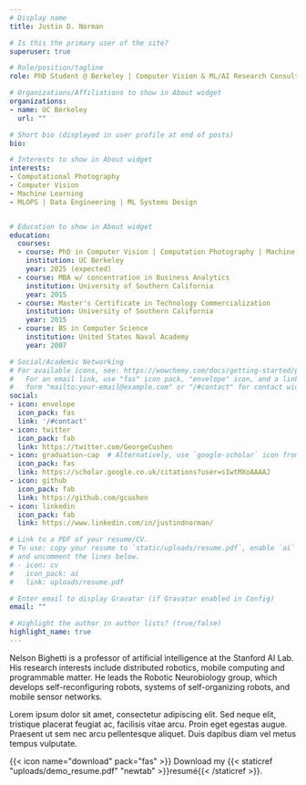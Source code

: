```yaml
---
# Display name
title: Justin D. Norman

# Is this the primary user of the site?
superuser: true

# Role/position/tagline
role: PhD Student @ Berkeley | Computer Vision & ML/AI Research Consultant 

# Organizations/Affiliations to show in About widget
organizations:
- name: UC Berkeley
  url: ""

# Short bio (displayed in user profile at end of posts)
bio: 

# Interests to show in About widget
interests:
- Computational Photography
- Computer Vision
- Machine Learning
- MLOPS | Data Engineering | ML Systems Design


# Education to show in About widget
education:
  courses:
  - course: PhD in Computer Vision | Computation Photography | Machine Learning
    institution: UC Berkeley
    year: 2025 (expected)
  - course: MBA w/ concentration in Business Analytics
    institution: University of Southern California 
    year: 2015
  - course: Master's Certificate in Technology Commercialization
    institution: University of Southern California 
    year: 2015
  - course: BS in Computer Science
    institution: United States Naval Academy
    year: 2007

# Social/Academic Networking
# For available icons, see: https://wowchemy.com/docs/getting-started/page-builder/#icons
#   For an email link, use "fas" icon pack, "envelope" icon, and a link in the
#   form "mailto:your-email@example.com" or "/#contact" for contact widget.
social:
- icon: envelope
  icon_pack: fas
  link: '/#contact'
- icon: twitter
  icon_pack: fab
  link: https://twitter.com/GeorgeCushen
- icon: graduation-cap  # Alternatively, use `google-scholar` icon from `ai` icon pack
  icon_pack: fas
  link: https://scholar.google.co.uk/citations?user=sIwtMXoAAAAJ
- icon: github
  icon_pack: fab
  link: https://github.com/gcushen
- icon: linkedin
  icon_pack: fab
  link: https://www.linkedin.com/in/justindnorman/

# Link to a PDF of your resume/CV.
# To use: copy your resume to `static/uploads/resume.pdf`, enable `ai` icons in `params.toml`, 
# and uncomment the lines below.
# - icon: cv
#   icon_pack: ai
#   link: uploads/resume.pdf

# Enter email to display Gravatar (if Gravatar enabled in Config)
email: ""

# Highlight the author in author lists? (true/false)
highlight_name: true
---
```


Nelson Bighetti is a professor of artificial intelligence at the Stanford AI Lab. His research interests include distributed robotics, mobile computing and programmable matter. He leads the Robotic Neurobiology group, which develops self-reconfiguring robots, systems of self-organizing robots, and mobile sensor networks.

Lorem ipsum dolor sit amet, consectetur adipiscing elit. Sed neque elit, tristique placerat feugiat ac, facilisis vitae arcu. Proin eget egestas augue. Praesent ut sem nec arcu pellentesque aliquet. Duis dapibus diam vel metus tempus vulputate.

{{< icon name="download" pack="fas" >}} Download my {{< staticref "uploads/demo_resume.pdf" "newtab" >}}resumé{{< /staticref >}}.
